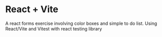# React + Vite

A react forms exercise involving color boxes and simple to do list. Using React/Vite and Vitest with react testing library

